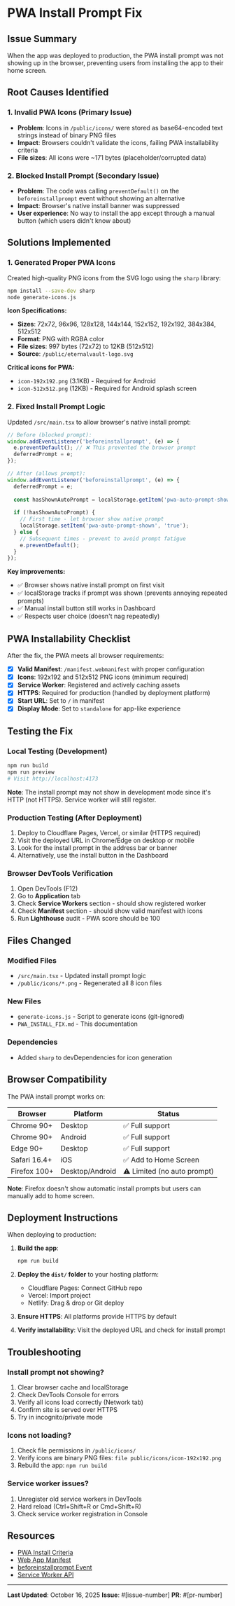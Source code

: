 # PWA Install Prompt Fix

## Issue Summary
When the app was deployed to production, the PWA install prompt was not showing up in the browser, preventing users from installing the app to their home screen.

## Root Causes Identified

### 1. Invalid PWA Icons (Primary Issue)
- **Problem**: Icons in `/public/icons/` were stored as base64-encoded text strings instead of binary PNG files
- **Impact**: Browsers couldn't validate the icons, failing PWA installability criteria
- **File sizes**: All icons were ~171 bytes (placeholder/corrupted data)

### 2. Blocked Install Prompt (Secondary Issue)
- **Problem**: The code was calling `preventDefault()` on the `beforeinstallprompt` event without showing an alternative
- **Impact**: Browser's native install banner was suppressed
- **User experience**: No way to install the app except through a manual button (which users didn't know about)

## Solutions Implemented

### 1. Generated Proper PWA Icons
Created high-quality PNG icons from the SVG logo using the `sharp` library:

```bash
npm install --save-dev sharp
node generate-icons.js
```

**Icon Specifications:**
- **Sizes**: 72x72, 96x96, 128x128, 144x144, 152x152, 192x192, 384x384, 512x512
- **Format**: PNG with RGBA color
- **File sizes**: 997 bytes (72x72) to 12KB (512x512)
- **Source**: `/public/eternalvault-logo.svg`

**Critical icons for PWA:**
- `icon-192x192.png` (3.1KB) - Required for Android
- `icon-512x512.png` (12KB) - Required for Android splash screen

### 2. Fixed Install Prompt Logic
Updated `/src/main.tsx` to allow browser's native install prompt:

```typescript
// Before (blocked prompt):
window.addEventListener('beforeinstallprompt', (e) => {
  e.preventDefault(); // ❌ This prevented the browser prompt
  deferredPrompt = e;
});

// After (allows prompt):
window.addEventListener('beforeinstallprompt', (e) => {
  deferredPrompt = e;
  
  const hasShownAutoPrompt = localStorage.getItem('pwa-auto-prompt-shown');
  
  if (!hasShownAutoPrompt) {
    // First time - let browser show native prompt
    localStorage.setItem('pwa-auto-prompt-shown', 'true');
  } else {
    // Subsequent times - prevent to avoid prompt fatigue
    e.preventDefault();
  }
});
```

**Key improvements:**
- ✅ Browser shows native install prompt on first visit
- ✅ localStorage tracks if prompt was shown (prevents annoying repeated prompts)
- ✅ Manual install button still works in Dashboard
- ✅ Respects user choice (doesn't nag repeatedly)

## PWA Installability Checklist

After the fix, the PWA meets all browser requirements:

- [x] **Valid Manifest**: `/manifest.webmanifest` with proper configuration
- [x] **Icons**: 192x192 and 512x512 PNG icons (minimum required)
- [x] **Service Worker**: Registered and actively caching assets
- [x] **HTTPS**: Required for production (handled by deployment platform)
- [x] **Start URL**: Set to `/` in manifest
- [x] **Display Mode**: Set to `standalone` for app-like experience

## Testing the Fix

### Local Testing (Development)
```bash
npm run build
npm run preview
# Visit http://localhost:4173
```

**Note**: The install prompt may not show in development mode since it's HTTP (not HTTPS). Service worker will still register.

### Production Testing (After Deployment)
1. Deploy to Cloudflare Pages, Vercel, or similar (HTTPS required)
2. Visit the deployed URL in Chrome/Edge on desktop or mobile
3. Look for the install prompt in the address bar or banner
4. Alternatively, use the install button in the Dashboard

### Browser DevTools Verification
1. Open DevTools (F12)
2. Go to **Application** tab
3. Check **Service Workers** section - should show registered worker
4. Check **Manifest** section - should show valid manifest with icons
5. Run **Lighthouse** audit - PWA score should be 100

## Files Changed

### Modified Files
- `/src/main.tsx` - Updated install prompt logic
- `/public/icons/*.png` - Regenerated all 8 icon files

### New Files
- `generate-icons.js` - Script to generate icons (git-ignored)
- `PWA_INSTALL_FIX.md` - This documentation

### Dependencies
- Added `sharp` to devDependencies for icon generation

## Browser Compatibility

The PWA install prompt works on:

| Browser | Platform | Status |
|---------|----------|--------|
| Chrome 90+ | Desktop | ✅ Full support |
| Chrome 90+ | Android | ✅ Full support |
| Edge 90+ | Desktop | ✅ Full support |
| Safari 16.4+ | iOS | ✅ Add to Home Screen |
| Firefox 100+ | Desktop/Android | ⚠️ Limited (no auto prompt) |

**Note**: Firefox doesn't show automatic install prompts but users can manually add to home screen.

## Deployment Instructions

When deploying to production:

1. **Build the app**:
   ```bash
   npm run build
   ```

2. **Deploy the `dist/` folder** to your hosting platform:
   - Cloudflare Pages: Connect GitHub repo
   - Vercel: Import project
   - Netlify: Drag & drop or Git deploy

3. **Ensure HTTPS**: All platforms provide HTTPS by default

4. **Verify installability**: Visit the deployed URL and check for install prompt

## Troubleshooting

### Install prompt not showing?
1. Clear browser cache and localStorage
2. Check DevTools Console for errors
3. Verify all icons load correctly (Network tab)
4. Confirm site is served over HTTPS
5. Try in incognito/private mode

### Icons not loading?
1. Check file permissions in `/public/icons/`
2. Verify icons are binary PNG files: `file public/icons/icon-192x192.png`
3. Rebuild the app: `npm run build`

### Service worker issues?
1. Unregister old service workers in DevTools
2. Hard reload (Ctrl+Shift+R or Cmd+Shift+R)
3. Check service worker registration in Console

## Resources

- [PWA Install Criteria](https://web.dev/install-criteria/)
- [Web App Manifest](https://developer.mozilla.org/en-US/docs/Web/Manifest)
- [beforeinstallprompt Event](https://developer.mozilla.org/en-US/docs/Web/API/Window/beforeinstallprompt_event)
- [Service Worker API](https://developer.mozilla.org/en-US/docs/Web/API/Service_Worker_API)

---

**Last Updated**: October 16, 2025
**Issue**: #[issue-number]
**PR**: #[pr-number]

